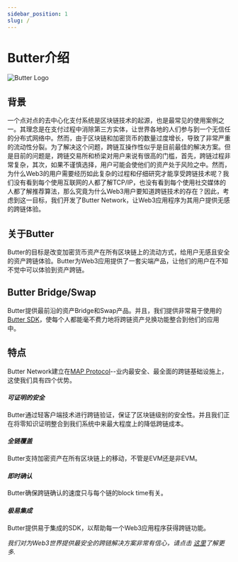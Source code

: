 ```yaml
---
sidebar_position: 1
slug: /
---
```

# Butter介绍
![Butter Logo](/img/logo.png "Bridge Logo")  
## 背景
一个点对点的去中心化支付系统是区块链技术的起源，也是最常见的使用案例之一。其理念是在支付过程中消除第三方实体，让世界各地的人们参与到一个无信任的分布式网络中。然而，由于区块链和加密货币的数量过度增长，导致了非常严重的流动性分裂。为了解决这个问题，跨链互操作性似乎是目前最佳的解决方案。但是目前的问题是，跨链交易所和桥梁对用户来说有很高的门槛，首先，跨链过程非常复杂，其次，如果不谨慎选择，用户可能会使他们的资产处于风险之中。然而，为什么Web3的用户需要经历如此复杂的过程和仔细研究才能享受跨链技术呢？我们没有看到每个使用互联网的人都了解TCP/IP，也没有看到每个使用社交媒体的人都了解推荐算法，那么究竟为什么Web3用户要知道跨链技术的存在？因此，考虑到这一目标，我们开发了Butter Network，让Web3应用程序为其用户提供无感的跨链体验。

## 关于Butter
Butter的目标是改变加密货币资产在所有区块链上的流动方式，给用户无感且安全的资产跨链体验。Butter为Web3应用提供了一套尖端产品，让他们的用户在不知不觉中可以体验到资产跨链。
## Butter Bridge/Swap
Butter提供最前沿的资产Bridge和Swap产品。并且，我们提供非常易于使用的[Butter SDK](/SDK/quickstart.md)，使每个人都能毫不费力地将跨链资产兑换功能整合到他们的应用中。
## 特点
Butter Network建立在[MAP Protocol](https://www.maplabs.io/)--业内最安全、最全面的跨链基础设施上，这使我们具有四个优势。
#### ___可证明的安全___
Butter通过轻客户端技术进行跨链验证，保证了区块链级别的安全性。并且我们正在将零知识证明整合到我们系统中来最大程度上的降低跨链成本。
#### ___全链覆盖___
Butter支持加密资产在所有区块链上的移动，不管是EVM还是非EVM。
#### ___即时确认___
Butter确保跨链确认的速度只与每个链的block time有关。
#### ___极易集成___
Butter提供易于集成的SDK，以帮助每一个Web3应用程序获得跨链功能。

*我们对为Web3世界提供最安全的跨链解决方案非常有信心，请点击 [这里](/security)了解更多.*
